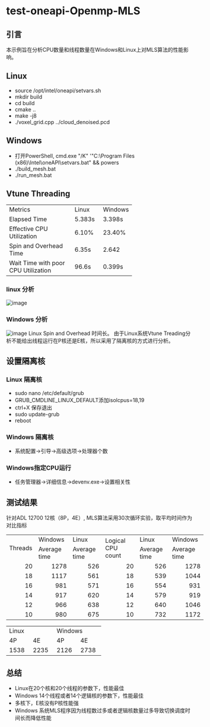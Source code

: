 # test-oneapi-Openmp-MLS
## 引言
本示例旨在分析CPU数量和线程数量在Windows和Linux上对MLS算法的性能影响。

## Linux
* source /opt/intel/oneapi/setvars.sh
* mkdir build
* cd build
* cmake ..
* make -j8
* ./voxel_grid.cpp ../cloud_denoised.pcd
## Windows
* 打开PowerShell, cmd.exe "/K" '"C:\Program Files (x86)\Intel\oneAPI\setvars.bat" && powers
* ./build_mesh.bat
* ./run_mesh.bat
## Vtune Threading


<table border=0 cellpadding=0 cellspacing=0 width=338 style='border-collapse:
 collapse;table-layout:fixed;width:254pt'>
 <col width=210 style='mso-width-source:userset;mso-width-alt:7680;width:158pt'>
 <col width=64 span=2 style='width:48pt'>
 <tr height=20 style='height:15.0pt'>
  <td height=20 class=xl67 width=210 style='height:15.0pt;width:158pt'>Metrics</td>
  <td class=xl71 width=64 style='border-left:none;width:48pt'>Linux</td>
  <td class=xl71 width=64 style='border-left:none;width:48pt'>Windows</td>
 </tr>
 <tr height=20 style='height:15.0pt'>
  <td height=20 class=xl72 style='height:15.0pt;border-top:none'>Elapsed Time</td>
  <td class=xl71 style='border-top:none;border-left:none'>5.383s</td>
  <td class=xl71 style='border-top:none;border-left:none'>3.398s</td>
 </tr>
 <tr height=20 style='height:15.0pt'>
  <td height=20 class=xl72 style='height:15.0pt;border-top:none'>Effective CPU
  Utilization</td>
  <td class=xl73 style='border-top:none;border-left:none'>6.10%</td>
  <td class=xl73 style='border-top:none;border-left:none'>23.40%</td>
 </tr>
 <tr height=20 style='height:15.0pt'>
  <td height=20 class=xl72 style='height:15.0pt;border-top:none'>Spin and
  Overhead Time</td>
  <td class=xl71 style='border-top:none;border-left:none'>6.35s</td>
  <td class=xl71 style='border-top:none;border-left:none'>2.642</td>
 </tr>
 <tr height=20 style='height:15.0pt'>
  <td height=20 class=xl72 style='height:15.0pt;border-top:none'>Wait Time with
  poor CPU Utilization</td>
  <td class=xl71 style='border-top:none;border-left:none'>96.6s</td>
  <td class=xl71 style='border-top:none;border-left:none'>0.399s</td>
 </tr>
 <![if supportMisalignedColumns]>
 <tr height=0 style='display:none'>
  <td width=210 style='width:158pt'></td>
  <td width=64 style='width:48pt'></td>
  <td width=64 style='width:48pt'></td>
 </tr>
 <![endif]>
</table>

</body>


### linux 分析

![image](https://github.com/zhupailiangx/test-mesh-demo/assets/120553507/802944b1-b30f-4498-b124-b0ce32df7408)
### Windows 分析

![image](https://github.com/zhupailiangx/test-mesh-demo/assets/120553507/3a20f2df-27bd-4818-9bde-c98475553704)
Linux Spin and Overhead 时间长。
由于Linux系统Vtune Treading分析不能给出线程运行在P核还是E核，所以采用了隔离核的方式进行分析。 
## 设置隔离核
### Linux 隔离核
* sudo nano /etc/default/grub
* GRUB_CMDLINE_LINUX_DEFAULT添加isolcpus=18,19
* ctrl+X 保存退出
* sudo update-grub
* reboot
### Windows 隔离核
* 系统配置->引导->高级选项->处理器个数
### Windows指定CPU运行
* 任务管理器->详细信息->devenv.exe->设置相关性

## 测试结果
针对ADL 12700 12核（8P，4E）,
MLS算法采用30次循环实验，取平均时间作为对比指标
<table border=0 cellpadding=0 cellspacing=0 width=532 style='border-collapse:
 collapse;table-layout:fixed;width:399pt'>
 <col width=64 style='width:48pt'>
 <col width=88 span=2 style='mso-width-source:userset;mso-width-alt:3218;
 width:66pt'>
 <col width=116 style='mso-width-source:userset;mso-width-alt:4242;width:87pt'>
 <col width=88 span=2 style='mso-width-source:userset;mso-width-alt:3218;
 width:66pt'>
 <tr height=20 style='height:15.0pt'>
  <td rowspan=2 height=40 class=xl65 width=64 style='height:30.0pt;width:48pt'>Threads</td>
  <td class=xl66 width=88 style='border-left:none;width:66pt'>Windows</td>
  <td class=xl66 width=88 style='border-left:none;width:66pt'>Linux</td>
  <td rowspan=2 class=xl65 width=116 style='width:87pt'>Logical CPU count</td>
  <td class=xl66 width=88 style='border-left:none;width:66pt'>Linux</td>
  <td class=xl66 width=88 style='border-left:none;width:66pt'>Windows</td>
 </tr>
 <tr height=20 style='height:15.0pt'>
  <td height=20 class=xl66 style='height:15.0pt;border-top:none;border-left:
  none'>Average time</td>
  <td class=xl66 style='border-top:none;border-left:none'>Average time</td>
  <td class=xl66 style='border-top:none;border-left:none'>Average time</td>
  <td class=xl66 style='border-top:none;border-left:none'>Average time</td>
 </tr>
 <tr height=20 style='height:15.0pt'>
  <td height=20 class=xl66 align=right style='height:15.0pt;border-top:none'>20</td>
  <td class=xl66 align=right style='border-top:none;border-left:none'>1278</td>
  <td class=xl67 align=right style='border-top:none;border-left:none'>526</td>
  <td class=xl66 align=right style='border-top:none;border-left:none'>20</td>
  <td class=xl68 align=right style='border-top:none;border-left:none'>526</td>
  <td class=xl66 align=right style='border-top:none;border-left:none'>1278</td>
 </tr>
 <tr height=20 style='height:15.0pt'>
  <td height=20 class=xl66 align=right style='height:15.0pt;border-top:none'>18</td>
  <td class=xl66 align=right style='border-top:none;border-left:none'>1117</td>
  <td class=xl66 align=right style='border-top:none;border-left:none'>561</td>
  <td class=xl66 align=right style='border-top:none;border-left:none'>18</td>
  <td class=xl66 align=right style='border-top:none;border-left:none'>539</td>
  <td class=xl66 align=right style='border-top:none;border-left:none'>1044</td>
 </tr>
 <tr height=20 style='height:15.0pt'>
  <td height=20 class=xl66 align=right style='height:15.0pt;border-top:none'>16</td>
  <td class=xl66 align=right style='border-top:none;border-left:none'>981</td>
  <td class=xl66 align=right style='border-top:none;border-left:none'>571</td>
  <td class=xl66 align=right style='border-top:none;border-left:none'>16</td>
  <td class=xl66 align=right style='border-top:none;border-left:none'>554</td>
  <td class=xl66 align=right style='border-top:none;border-left:none'>931</td>
 </tr>
 <tr height=20 style='height:15.0pt'>
  <td height=20 class=xl66 align=right style='height:15.0pt;border-top:none'>14</td>
  <td class=xl67 align=right style='border-top:none;border-left:none'>917</td>
  <td class=xl66 align=right style='border-top:none;border-left:none'>620</td>
  <td class=xl66 align=right style='border-top:none;border-left:none'>14</td>
  <td class=xl66 align=right style='border-top:none;border-left:none'>579</td>
  <td class=xl66 align=right style='border-top:none;border-left:none'>919</td>
 </tr>
 <tr height=20 style='height:15.0pt'>
  <td height=20 class=xl66 align=right style='height:15.0pt;border-top:none'>12</td>
  <td class=xl66 align=right style='border-top:none;border-left:none'>966</td>
  <td class=xl66 align=right style='border-top:none;border-left:none'>638</td>
  <td class=xl66 align=right style='border-top:none;border-left:none'>12</td>
  <td class=xl66 align=right style='border-top:none;border-left:none'>640</td>
  <td class=xl66 align=right style='border-top:none;border-left:none'>1046</td>
 </tr>
 <tr height=20 style='height:15.0pt'>
  <td height=20 class=xl66 align=right style='height:15.0pt;border-top:none'>10</td>
  <td class=xl66 align=right style='border-top:none;border-left:none'>980</td>
  <td class=xl66 align=right style='border-top:none;border-left:none'>675</td>
  <td class=xl66 align=right style='border-top:none;border-left:none'>10</td>
  <td class=xl66 align=right style='border-top:none;border-left:none'>732</td>
  <td class=xl66 align=right style='border-top:none;border-left:none'>1172</td>
 </tr>
 <![if supportMisalignedColumns]>
 <tr height=0 style='display:none'>
  <td width=64 style='width:48pt'></td>
  <td width=88 style='width:66pt'></td>
  <td width=88 style='width:66pt'></td>
  <td width=116 style='width:87pt'></td>
  <td width=88 style='width:66pt'></td>
  <td width=88 style='width:66pt'></td>
 </tr>
 
 
 

<table border=0 cellpadding=0 cellspacing=0 width=256 style='border-collapse:
 collapse;table-layout:fixed;width:192pt'>
 <col width=64 span=4 style='width:48pt'>
 <tr height=20 style='height:15.0pt'>
  <td colspan=2 height=20 class=xl68 width=128 style='height:15.0pt;width:96pt'>Linux</td>
  <td colspan=2 class=xl68 width=128 style='border-left:none;width:96pt'>Windows</td>
 </tr>
 <tr height=20 style='height:15.0pt'>
  <td height=20 class=xl68 style='height:15.0pt;border-top:none'>4P</td>
  <td class=xl68 style='border-top:none;border-left:none'>4E</td>
  <td class=xl68 style='border-top:none;border-left:none'>4P</td>
  <td class=xl68 style='border-top:none;border-left:none'>4E</td>
 </tr>
 <tr height=20 style='height:15.0pt'>
  <td height=20 class=xl68 style='height:15.0pt;border-top:none'>1538</td>
  <td class=xl68 style='border-top:none;border-left:none'>2235</td>
  <td class=xl68 style='border-top:none;border-left:none'>2126</td>
  <td class=xl68 style='border-top:none;border-left:none'>2738</td>
 </tr>
 <![if supportMisalignedColumns]>
 <tr height=0 style='display:none'>
  <td width=64 style='width:48pt'></td>
  <td width=64 style='width:48pt'></td>
  <td width=64 style='width:48pt'></td>
  <td width=64 style='width:48pt'></td>
 </tr>
 <![endif]>
</table>

</body>

## 总结
* Linux在20个核和20个线程的参数下，性能最佳
* Windows 14个线程或者14个逻辑核的参数下，性能最佳
* 多核下，E核没有P核性能强
* Windows 系统MLS程序因为线程数过多或者逻辑核数量过多导致切换调度时间长而降低性能
